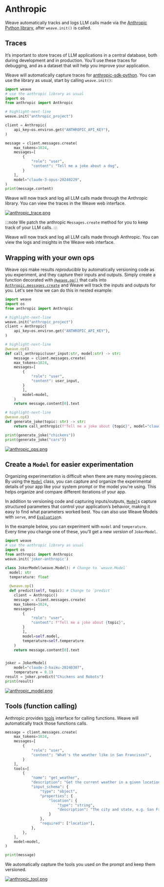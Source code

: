 # Anthropic

Weave automatically tracks and logs LLM calls made via the [Anthropic Python library](https://github.com/anthropics/anthropic-sdk-python), after `weave.init()` is called.

## Traces

It’s important to store traces of LLM applications in a central database, both during development and in production. You’ll use these traces for debugging, and as a dataset that will help you improve your application.

Weave will automatically capture traces for [anthropic-sdk-python](https://github.com/anthropics/anthropic-sdk-python). You can use the library as usual, start by calling `weave.init()`:

```python
import weave    
# use the anthropic library as usual
import os
from anthropic import Anthropic

# highlight-next-line
weave.init("anthropic_project")

client = Anthropic(
    api_key=os.environ.get("ANTHROPIC_API_KEY"),
)

message = client.messages.create(
    max_tokens=1024,
    messages=[
        {
            "role": "user",
            "content": "Tell me a joke about a dog",
        }
    ],
    model="claude-3-opus-20240229",
)
print(message.content)
```


Weave will now track and log all LLM calls made through the Anthropic library. You can view the traces in the Weave web interface.

[![anthropic_trace.png](imgs/anthropic_trace.png)](https://wandb.ai/capecape/anthropic_project/weave/calls)

:::note
We patch the anthropic `Messages.create` method for you to keep track of your LLM calls.
:::


Weave will now track and log all LLM calls made through Anthropic. You can view the logs and insights in the Weave web interface.

## Wrapping with your own ops

Weave ops make results *reproducible* by automatically versioning code as you experiment, and they capture their inputs and outputs. Simply create a function decorated with [`@weave.op()`](https://wandb.github.io/weave/guides/tracking/ops) that calls into [`Anthropic.messages.create`](https://docs.anthropic.com/en/api/messages-examples) and Weave will track the inputs and outputs for you. Let's see how we can do this in nested example:

```python
import weave
import os
from anthropic import Anthropic

# highlight-next-line
weave.init("anthropic_project")
client = Anthropic(
    api_key=os.environ.get("ANTHROPIC_API_KEY"),
)

# highlight-next-line
@weave.op()
def call_anthropic(user_input:str, model:str) -> str:
    message = client.messages.create(
    max_tokens=1024,
    messages=[
        {
            "role": "user",
            "content": user_input,
        }
        ],
        model=model,
    )
    return message.content[0].text

# highlight-next-line
@weave.op()
def generate_joke(topic: str) -> str:
    return call_anthropic(f"Tell me a joke about {topic}", model="claude-3-haiku-20240307")

print(generate_joke("chickens"))
print(generate_joke("cars"))
```

[![anthropic_ops.png](imgs/anthropic_ops.png)](https://wandb.github.io/weave/guides/tracking/ops)

## Create a `Model` for easier experimentation

Organizing experimentation is difficult when there are many moving pieces. By using the [`Model`](/guides/core-types/models) class, you can capture and organize the experimental details of your app like your system prompt or the model you're using. This helps organize and compare different iterations of your app. 

In addition to versioning code and capturing inputs/outputs, [`Model`](/guides/core-types/models)s capture structured parameters that control your application’s behavior, making it easy to find what parameters worked best. You can also use Weave Models with `serve`, and [`Evaluation`](/guides/core-types/evaluations)s.

In the example below, you can experiment with `model` and `temperature`. Every time you change one of these, you'll get a new _version_ of `JokerModel`. 

```python
import weave    
# use the anthropic library as usual
import os
from anthropic import Anthropic
weave.init('joker-anthropic')

class JokerModel(weave.Model): # Change to `weave.Model`
  model: str
  temperature: float
  
  @weave.op()
  def predict(self, topic): # Change to `predict`
    client = Anthropic()
    message = client.messages.create(
    max_tokens=1024,
    messages=[
        {
            "role": "user",
            "content": f"Tell me a joke about {topic}",
        }
        ],
        model=self.model,
        temperature=self.temperature
    )
    return message.content[0].text


joker = JokerModel(
    model="claude-3-haiku-20240307",
    temperature = 0.1)
result = joker.predict("Chickens and Robots")
print(result)
```

[![anthropic_model.png](imgs/anthropic_model.png)](https://wandb.ai/capecape/anthropic_project/weave/calls)

## Tools (function calling)

Anthropic provides [tools](https://docs.anthropic.com/en/docs/tool-use) interface for calling functions. Weave will automatically track those functions calls.

```python
message = client.messages.create(
    max_tokens=1024,
    messages=[
        {
            "role": "user",
            "content": "What's the weather like in San Francisco?",
        }
    ],
    tools=[
        {
            "name": "get_weather",
            "description": "Get the current weather in a given location",
            "input_schema": {
                "type": "object",
                "properties": {
                    "location": {
                        "type": "string",
                        "description": "The city and state, e.g. San Francisco, CA",
                    }
                },
                "required": ["location"],
            },
        },
    ],
    model=model,
)

print(message)
```

We automatically capture the tools you used on the prompt and keep them versioned.

[![anthropic_tool.png](imgs/anthropic_tool.png)](https://wandb.ai/capecape/anthropic_project/weave/calls)
